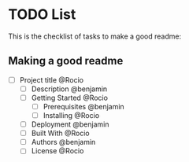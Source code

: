 # TODO List
This is the checklist of tasks to make a good readme:

## Making a good readme
- [ ] Project title @Rocio
  - [ ] Description @benjamin
  - [ ] Getting Started @Rocio
    - [ ] Prerequisites @benjamin
    - [ ] Installing @Rocio
  - [ ] Deployment @benjamin
  - [ ] Built With @Rocio
  - [ ] Authors @benjamin
  - [ ] License @Rocio
